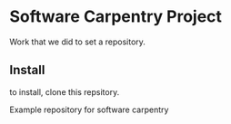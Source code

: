 # Software Carpentry Project

Work that we did to set a repository.


## Install

to install, clone this repsitory.


Example repository for software carpentry
